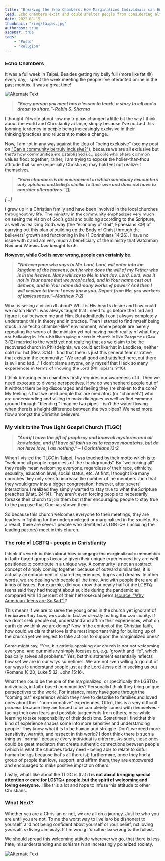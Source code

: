 ```yaml
---
title: "Breaking the Echo Chambers: How Marginalized Individuals can Empower Others and Unite Divisive Christians"
lead: Echo chambers exist and could shelter people from considering alternatives, how could we learn to respect and embrace diverse perspectives in an increasingly polarized society?
date: 2022-08-15
thumbnail: "/img/taipei.jpg"
authorbox: true
sidebar: true
tags:
    - "Posts"
    - "Religion"
---
```


### Echo Chambers

It was a full week in Taipei. Besides getting my belly full (more like fat 😅) every day, I spent the week meeting the people I’ve interacted online in the past months. It was a great time!

![Alternate Text](/img/lunch.jpg)

> ***“Every person you meet has a lesson to teach, a story to tell and a dream to share.”- Robin S. Sharma***

I thought I’d write about how my trip has changed a little bit the way I think about the world and Christianity at large, simply because I’ve noticed this looming tendency in people being increasingly exclusive in their thinking/practices and reluctant to make a change.

Now, I am not in any way against the idea of “being exclusive” (see my post on ["Can a community be truly inclusive?"]), because we are all exclusive but that’s how communities are established i.e., people who share common values flock together; rather, I am trying to expose the holier-than-thou attitude that some (especially Christians) may hold yet not realize it themselves.

> ***“Echo chambers is an environment in which somebody encounters only opinions and beliefs similar to their own and does not have to consider alternatives.”***[[1]]

*[…]*

I grew up in a Christian family and have been involved in the local churches throughout my life. The ministry in the community emphasizes very much on seeing the vision of God’s goal and building according to the Scripture, as well as realizing God’s way (the “economy of God”, Ephesians 3:9) of carrying out this plan of building up the Body of Christ through the believers’ growth and functioning in life (1 Corinthians 14:26). I have no issue with it and am very much a beneficiary of the ministry that Watchman Nee and Witness Lee brought forth.

**However, while God is never wrong, people can certainly be.**

> ***“Not everyone who says to Me, Lord, Lord, will enter into the kingdom of the heavens, but he who does the will of my Father who is in the heaves. Many will say to Me in that day, Lord, Lord, was it not in Your name that we prophesied, and in Your name cast out demons, and in Your name did many works of power? And then I will declare to them: I never knew you. Depart from Me, you workers of lawlessness.”– Matthew 7:21***

What is seeing a vision all about? What is His heart’s desire and how could we match Him? I was always taught that I need to go before the Lord and figure it out between me and Him. But admittedly I don’t always completely understand this in theory and in practice. Then I started to find myself being stuck in an “echo chamber-like” environment, where people are merely repeating the words of the ministry yet not having much reality of what they are believing in. It’s a bit like saying a certain church is like Pergamos (Rev. 3:12) married to the world yet not realizing that as we claim to be the recovered church in Philadelphia, we could act like that in Laodicea, neither cold nor hot (Rev. 3:14). I find that there is just this general fear narrative that exists in the community: "We are all good and satisfied here, out there is evil and bad..." I don’t blame anyone, only myself that I lack so many experiences in terms of knowing the Lord (Philippians 3:10).

I think breaking echo chambers firstly requires our awareness of it. Then we need exposure to diverse perspectives. How do we shepherd people out of it without them being discouraged and feeling they are shaken to the core? My feeling is that we need people that are mediators (or "channels") who are understanding and willing to make dialogues as well as find common ground through "blending." Imagine two pipes - isn't the water flowing when there is a height difference between the two pipes? We need more flow amongst the Christian believers.

### My visit to the True Light Gospel Church (TLGC)

> ***“And if I have the gift of prophecy and know all mysteries and all knowledge, and if I have all faith so as to remove mountains, *but do not have love, I am nothing*.” – 1 Corinthians 13:2***

When I visited the TLGC in Taipei, I was touched by their motto which is to “welcome all people regardless of their backgrounds”. By “welcoming all” they really mean welcoming everyone, regardless of their race, ethnicity, sexuality, education level, social status, etc. At first, I thought like many churches they only seek to increase the number of the members such that they would grow into a bigger congregation; however, after several interactions I realized they simply wanted to stay true to what the Scripture preaches (Matt. 24:14). They aren't even forcing people to necessarily forsake their church to join them but rather encouraging people to stay true to the purpose that God has shown them. 

So because this church welcomes everyone to their meetings, they are leaders in fighting for the underprivileged or marginalized in the society. As a result, there are several people who identified as LGBTQ+ (including the leading pastors) meet in this church.

### The role of LGBTQ+ people in Christianity

I think it's worth to think about how to engage the marginalized communities in faith-based groups because given their unique experiences they are well positioned to contribute in a unique way. A community is not an abstract concept of simply coming together because of outward similarities, it is actually an embodiment of shared experiences, hopes and dreams. In other words, we are dealing with people all the time. And with people there are all kinds of issues. For example, did you know that nearly half of the LGBTQ teens said they had thought about suicide during the pandemic as compared with 14 percent of their heterosexual peers [(source: "Why American Teens are So Sad")]?

This means if we are to serve the young ones in the church yet ignorant of the issues they face, we could in fact be directly hurting the community. If we don't seek people out, understand and affirm their experiences, what on earth do we think we are doing? Now in the context of the Christian faith, how could we claim that love is the most important thing for building up of the church yet we neglect to take actions to support the marginalized ones?

Some might say, "Yes, but strictly speaking our church is *not* not welcoming everyone. And our ministry simply focuses on, e.g. "growth and life", which basically solves all problems." Yes, but this statement essentially reflects how set we are in our ways sometimes. We are not even willing to go out of our ways to understand people just as the Lord Jesus did in seeking us out (Romans 10:20; Luke 5:32; John 15:16).

What then could be the role of the marginalized, or specifically the LGBTQ+ individuals, in faith-based communities? Personally I think they bring unique persepctives to the world. For instance, many have gone through the "coming out" experience which they have to describe to families and loved ones about their "non-normative" experiences. Often, this is a very difficult process because they are forced to be completely honest with themselves - facing their own fears and possible judgements from others, meanwhile learning to take responsibility of their decisions. Sometimes I find that this kind of experience shapes some into more sensitive and understanding people. They know what it is to be human and struggle. Don't we need more sensitivity, warmth, and respect in this world? I don't think there is such a thing as "normal" because every individual is different. As such, these ones could be great mediators that create authentic connections between people (which is what the churches today need - being able to relate to sinful human beings because that's all there is); furthermore, once they find a group of people that love, support, and affirm them, they are empowered and encouraged to make positive impact on others.

Lastly, what I like about the TLGC is that **it is not about bringing special attention or care for LGBTQ+ people, but the spirit of welcoming and loving everyone.** I like this a lot and hope to infuse this attitude to other Christians.

### What Next?

Whether you are a Christian or not, we are all on a journey. Just be who you are until you are not. To me the worst way to live is to be dishonest to yourself, and not being confident about yourself or your belief, not loving yourself, or living aimlessly. If I'm wrong I'd rather be wrong to the fullest.

We should spread this welcoming attitude wherever we go, that there is less hate, misunderstanding and schisms in an increasingly polarized society.

![Alternate Text](/img/lgbt.jpg)

[1]: https://en.wikipedia.org/wiki/Echo_chamber_(media)
["Can a community be truly inclusive?"]:https://anotherblog.netlify.app/posts/2022-05-06/
[(source: "Why American Teens are So Sad")]:https://www.theatlantic.com/newsletters/archive/2022/04/american-teens-sadness-depression-anxiety/629524/